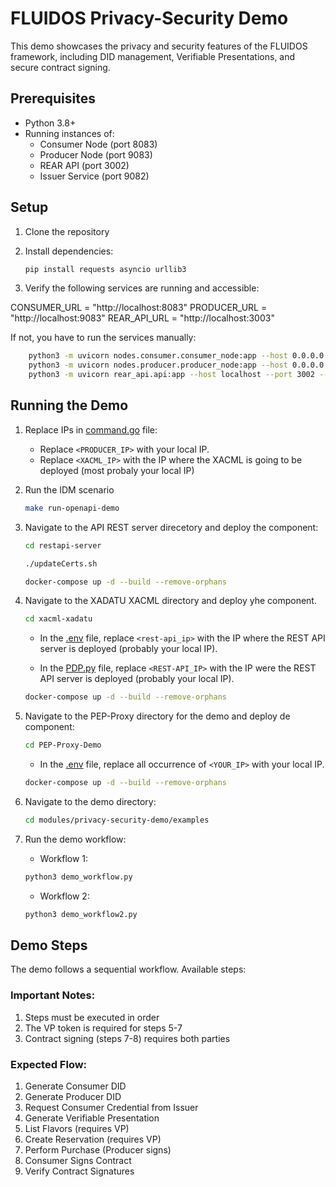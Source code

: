 # FLUIDOS Privacy-Security Demo

This demo showcases the privacy and security features of the FLUIDOS framework, including DID management, Verifiable Presentations, and secure contract signing.

## Prerequisites

- Python 3.8+
- Running instances of:
  - Consumer Node (port 8083)
  - Producer Node (port 9083)
  - REAR API (port 3002)
  - Issuer Service (port 9082)

## Setup

1. Clone the repository
2. Install dependencies:

    ```bash
    pip install requests asyncio urllib3
    ```
3. Verify the following services are running and accessible:

CONSUMER_URL = "http://localhost:8083"
PRODUCER_URL = "http://localhost:9083"
REAR_API_URL = "http://localhost:3003"

If not, you have to run the services manually:

```bash
    python3 -m uvicorn nodes.consumer.consumer_node:app --host 0.0.0.0 --port 8083 --reload
    python3 -m uvicorn nodes.producer.producer_node:app --host 0.0.0.0 --port 9083 --reload
    python3 -m uvicorn rear_api.api:app --host localhost --port 3002 --reload
```

## Running the Demo

1. Replace IPs in [command.go](../../pkg/controller/command/poc/command.go) file:

    - Replace `<PRODUCER_IP>` with your local IP.
    - Replace `<XACML_IP>` with the IP where the XACML is going to be deployed (most probaly your local IP)

2. Run the IDM scenario

    ```bash
    make run-openapi-demo 
    ```

3. Navigate to the API REST server direcetory and deploy the component:

    ```bash
    cd restapi-server
    ```

    ```bash
    ./updateCerts.sh
    ```

    ```bash
    docker-compose up -d --build --remove-orphans
    ```

4. Navigate to the XADATU XACML directory and deploy yhe component.

    ```bash
    cd xacml-xadatu
    ```

    - In the [.env](./../../xacml-xadatu/.env) file, replace `<rest-api_ip>` with the IP where the REST API server is deployed (probably your local IP).

    - In the [PDP.py](./../../xacml-xadatu/XACML_PDP_PYTHON/PDP.py) file, replace `<REST-API_IP>` with the IP were the REST API server is deployed (probably your local IP).

    ```bash
    docker-compose up -d --build --remove-orphans
    ```

5. Navigate to the PEP-Proxy directory for the demo and deploy de component:

    ```bash
    cd PEP-Proxy-Demo
    ```

    - In the [.env](../../PEP-Proxy-Demo/.env) file, replace all occurrence of `<YOUR_IP>` with your local IP.
 
    ```bash
    docker-compose up -d --build --remove-orphans
    ```

6. Navigate to the demo directory:

    ```bash
    cd modules/privacy-security-demo/examples
    ```

7. Run the demo workflow:

    - Workflow 1:
    ```bash
    python3 demo_workflow.py
    ```

    - Workflow 2:
    ```bash
    python3 demo_workflow2.py
    ```

## Demo Steps

The demo follows a sequential workflow. Available steps:

### Important Notes:
1. Steps must be executed in order
2. The VP token is required for steps 5-7
3. Contract signing (steps 7-8) requires both parties

### Expected Flow:
1. Generate Consumer DID
2. Generate Producer DID
3. Request Consumer Credential from Issuer
4. Generate Verifiable Presentation
5. List Flavors (requires VP)
6. Create Reservation (requires VP)
7. Perform Purchase (Producer signs)
8. Consumer Signs Contract
9. Verify Contract Signatures